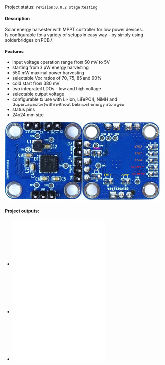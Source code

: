 Project status: `revision:0.0.2 stage:testing`
#### Description
Solar energy harvester with MPPT controller for low power devices.\
Is configurable for a variety of setups in easy way - by simply using solderbridges on PCB.\
#### Features
* input voltage operation range from 50 mV to 5V
* starting from 3 µW energy harvesting
* 550 mW maximal power harvesting
* selectable Voc ratios of 70, 75, 85 and 90%
* cold start from 380 mV
* two integrated LDOs - low and high voltage
* selectable output voltage
* configurable to use with Li-ion, LiFePO4, NiMH and Supercapacitor(with/without balance) energy storages
* status pins
* 24x24 mm size

![fabricated](/hardware/rev_0_0_2/Images/TopBottomFabricated.jpg)

#### Project outputs:
* ![Schematics](/hardware/rev_0_0_2/Project%20Outputs%20for%20SolMPPT/schematic.PDF)
* ![BOM](/hardware/rev_0_0_2/Project%20Outputs%20for%20SolMPPT/BOM/Bill%20of%20Materials_pdf-SolMPPT.pdf)
* ![GERBER](/hardware/rev_0_0_2/Project%20Outputs%20for%20SolMPPT/SolMPPT_Rev_0_0_2.rar)
